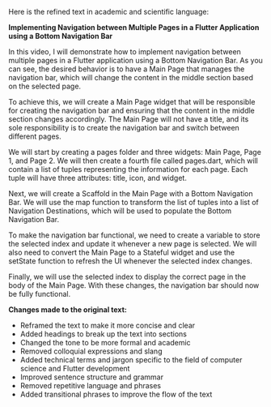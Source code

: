 Here is the refined text in academic and scientific language:

**Implementing Navigation between Multiple Pages in a Flutter Application using a Bottom Navigation Bar**

In this video, I will demonstrate how to implement navigation between multiple pages in a Flutter application using a Bottom Navigation Bar. As you can see, the desired behavior is to have a Main Page that manages the navigation bar, which will change the content in the middle section based on the selected page.

To achieve this, we will create a Main Page widget that will be responsible for creating the navigation bar and ensuring that the content in the middle section changes accordingly. The Main Page will not have a title, and its sole responsibility is to create the navigation bar and switch between different pages.

We will start by creating a pages folder and three widgets: Main Page, Page 1, and Page 2. We will then create a fourth file called pages.dart, which will contain a list of tuples representing the information for each page. Each tuple will have three attributes: title, icon, and widget.

Next, we will create a Scaffold in the Main Page with a Bottom Navigation Bar. We will use the map function to transform the list of tuples into a list of Navigation Destinations, which will be used to populate the Bottom Navigation Bar.

To make the navigation bar functional, we need to create a variable to store the selected index and update it whenever a new page is selected. We will also need to convert the Main Page to a Stateful widget and use the setState function to refresh the UI whenever the selected index changes.

Finally, we will use the selected index to display the correct page in the body of the Main Page. With these changes, the navigation bar should now be fully functional.

**Changes made to the original text:**

* Reframed the text to make it more concise and clear
* Added headings to break up the text into sections
* Changed the tone to be more formal and academic
* Removed colloquial expressions and slang
* Added technical terms and jargon specific to the field of computer science and Flutter development
* Improved sentence structure and grammar
* Removed repetitive language and phrases
* Added transitional phrases to improve the flow of the text
